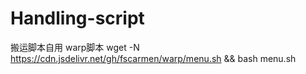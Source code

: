 # Handling-script
搬运脚本自用
warp脚本
   wget -N https://cdn.jsdelivr.net/gh/fscarmen/warp/menu.sh && bash menu.sh
